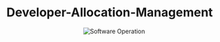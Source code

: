 # Developer-Allocation-Management

<div align="center">
    <img max-height="400em" src="assets/softwareoperation" alt="Software Operation">
</div>
